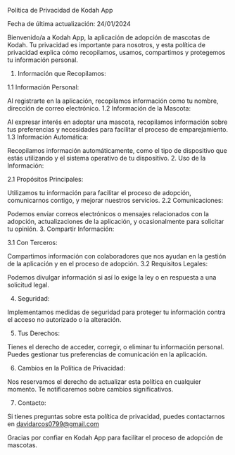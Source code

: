 Política de Privacidad de Kodah App

Fecha de última actualización: 24/01/2024

Bienvenido/a a Kodah App, la aplicación de adopción de mascotas de Kodah. Tu privacidad es importante para nosotros, y esta política de privacidad explica cómo recopilamos, usamos, compartimos y protegemos tu información personal.

1. Información que Recopilamos:

1.1 Información Personal:

Al registrarte en la aplicación, recopilamos información como tu nombre, dirección de correo electrónico.
1.2 Información de la Mascota:

Al expresar interés en adoptar una mascota, recopilamos información sobre tus preferencias y necesidades para facilitar el proceso de emparejamiento.
1.3 Información Automática:

Recopilamos información automáticamente, como el tipo de dispositivo que estás utilizando y el sistema operativo de tu dispositivo.
2. Uso de la Información:

2.1 Propósitos Principales:

Utilizamos tu información para facilitar el proceso de adopción, comunicarnos contigo, y mejorar nuestros servicios.
2.2 Comunicaciones:

Podemos enviar correos electrónicos o mensajes relacionados con la adopción, actualizaciones de la aplicación, y ocasionalmente para solicitar tu opinión.
3. Compartir Información:

3.1 Con Terceros:

Compartimos información con colaboradores que nos ayudan en la gestión de la aplicación y en el proceso de adopción.
3.2 Requisitos Legales:

Podemos divulgar información si así lo exige la ley o en respuesta a una solicitud legal.

4. Seguridad:

Implementamos medidas de seguridad para proteger tu información contra el acceso no autorizado o la alteración.

5. Tus Derechos:

Tienes el derecho de acceder, corregir, o eliminar tu información personal. Puedes gestionar tus preferencias de comunicación en la aplicación.

6. Cambios en la Política de Privacidad:

Nos reservamos el derecho de actualizar esta política en cualquier momento. Te notificaremos sobre cambios significativos.

7. Contacto:

Si tienes preguntas sobre esta política de privacidad, puedes contactarnos en davidarcos0799@gmail.com

Gracias por confiar en Kodah App para facilitar el proceso de adopción de mascotas.
